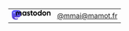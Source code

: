 
<table>
  <tr>
     <td><a href="https://mamot.fr/@mmai" rel="me">
<picture>
   <source media="(prefers-color-scheme: dark)" srcset="https://github.com/mmai/mmai/raw/main/media/mastodon-wordmark-white-text.svg">
   <source media="(prefers-color-scheme: light)" srcset="https://github.com/mmai/mmai/raw/main/media/mastodon-wordmark-black-text.svg">
   <img alt="Mastodon" src="https://github.com/mmai/mmai/raw/main/media/mastodon-wordmark-black-text.svg" height="20" style="max-width: 100%;">
</picture>
       </a></td>
    <td><a href="https://mamot.fr/@mmai" rel="me">@mmai@mamot.fr</a></td>
  </tr>
</div>
